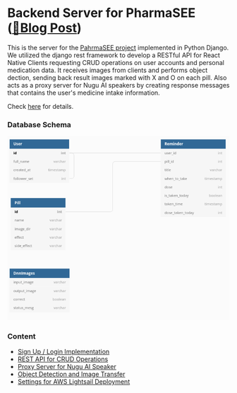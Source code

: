 # Backend Server for PharmaSEE ([🔗Blog Post](https://yundayoung1028.wixsite.com/website/post/pharmasee-backend-server-development))
This is the server for the [PahrmaSEE project](https://github.com/Pharma-SEE) implemented in Python Django. We utilized the django rest framework to develop a RESTful API for React Native Clients requesting CRUD operations on user accounts and personal medication data. It receives images from clients and performs object dection, sending back result images marked with X and O on each pill. Also acts as a proxy server for Nugu AI speakers by creating response messages that contains the user's medicine intake information.

Check [here](https://yundayoung1028.wixsite.com/website/post/pharmasee-backend-server-development) for details.

### Database Schema
![db](images/db_schema.png)

### Content
- [Sign Up / Login Implementation](backend/accounts)
- [REST API for CRUD Operations](backend/pharmasee)
- [Proxy Server for Nugu AI Speaker](backend/nugu/views.py)
- [Object Detection and Image Transfer](backend/pill_ai)
- [Settings for AWS Lightsail Deployment](backend/settings)
